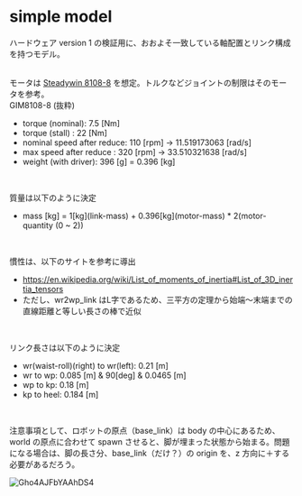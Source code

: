 # simple model
ハードウェア version 1 の検証用に、おおよそ一致している軸配置とリンク構成を持つモデル。<br>
<br>

モータは [Steadywin 8108-8](https://steadywin.cn/pd.jsp?fromColId=0&id=134#_pp=0_629_3) を想定。トルクなどジョイントの制限はそのモータを参考。<br>
GIM8108-8 (抜粋)<br>
 - torque (nominal): 7.5 [Nm]
 - torque (stall)  : 22 [Nm]
 - nominal speed after reduce: 110 [rpm] -> 11.519173063 [rad/s]
 - max speed after reduce    : 320 [rpm] -> 33.510321638 [rad/s]
 - weight (with driver): 396 [g] = 0.396 [kg]
<br>

質量は以下のように決定<br>
 - mass [kg] = 1\[kg](link-mass) + 0.396\[kg](motor-mass) * 2\(motor-quantity (0 ~ 2))
<br>

慣性は、以下のサイトを参考に導出<br>
 - https://en.wikipedia.org/wiki/List_of_moments_of_inertia#List_of_3D_inertia_tensors
  - ただし、wr2wp_link はL字であるため、三平方の定理から始端～末端までの直線距離と等しい長さの棒で近似
<br>

リンク長さは以下のように決定<br>
 - wr(waist-roll)(right) to wr(left): 0.21 [m]
 - wr to wp: 0.085 [m] & 90[deg] & 0.0465 [m]
 - wp to kp: 0.18 [m]
 - kp to heel: 0.184 [m]
<br>

注意事項として、ロボットの原点（base_link）は body の中心にあるため、world の原点に合わせて spawn させると、脚が埋まった状態から始まる。問題になる場合は、脚の長さ分、base_link（だけ？）の origin を、z 方向に＋する必要があるだろう。<br>

![Gho4AJFbYAAhDS4](https://github.com/user-attachments/assets/b6833fec-134b-431c-afbd-884bc0461e09)
